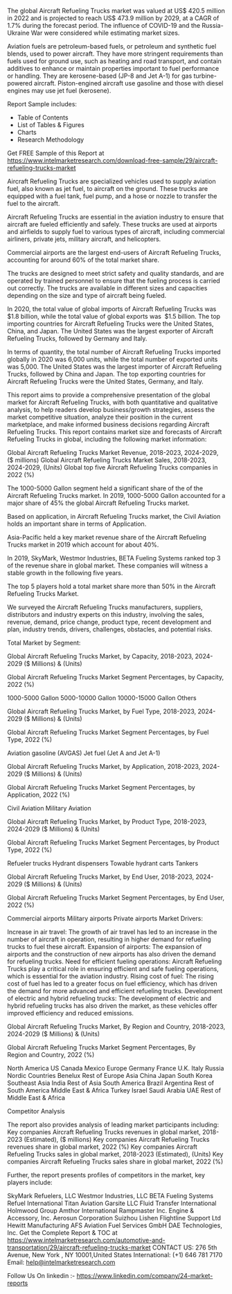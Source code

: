 The global Aircraft Refueling Trucks market was valued at US$ 420.5 million in 2022 and is projected to reach US$ 473.9 million by 2029, at a CAGR of 1.7% during the forecast period. The influence of COVID-19 and the Russia-Ukraine War were considered while estimating market sizes.



Aviation fuels are petroleum-based fuels, or petroleum and synthetic fuel blends, used to power aircraft. They have more stringent requirements than fuels used for ground use, such as heating and road transport, and contain additives to enhance or maintain properties important to fuel performance or handling. They are kerosene-based (JP-8 and Jet A-1) for gas turbine-powered aircraft. Piston-engined aircraft use gasoline and those with diesel engines may use jet fuel (kerosene).

Report Sample includes:
- Table of Contents
- List of Tables & Figures
- Charts
- Research Methodology

Get FREE Sample of this Report at https://www.intelmarketresearch.com/download-free-sample/29/aircraft-refueling-trucks-market




Aircraft Refueling Trucks are specialized vehicles used to supply aviation fuel, also known as jet fuel, to aircraft on the ground. These trucks are equipped with a fuel tank, fuel pump, and a hose or nozzle to transfer the fuel to the aircraft.



Aircraft Refueling Trucks are essential in the aviation industry to ensure that aircraft are fueled efficiently and safely. These trucks are used at airports and airfields to supply fuel to various types of aircraft, including commercial airliners, private jets, military aircraft, and helicopters.



Commercial airports are the largest end-users of Aircraft Refueling Trucks, accounting for around 60% of the total market share.



The trucks are designed to meet strict safety and quality standards, and are operated by trained personnel to ensure that the fueling process is carried out correctly. The trucks are available in different sizes and capacities depending on the size and type of aircraft being fueled.



In 2020, the total value of global imports of Aircraft Refueling Trucks was $1.8 billion, while the total value of global exports was  $1.5 billion. The top importing countries for Aircraft Refueling Trucks were the United States, China, and Japan. The United States was the largest exporter of Aircraft Refueling Trucks, followed by Germany and Italy.



In terms of quantity, the total number of Aircraft Refueling Trucks imported globally in 2020 was 6,000 units, while the total number of exported units was 5,000. The United States was the largest importer of Aircraft Refueling Trucks, followed by China and Japan. The top exporting countries for Aircraft Refueling Trucks were the United States, Germany, and Italy.







This report aims to provide a comprehensive presentation of the global market for Aircraft Refueling Trucks, with both quantitative and qualitative analysis, to help readers develop business/growth strategies, assess the market competitive situation, analyze their position in the current marketplace, and make informed business decisions regarding Aircraft Refueling Trucks. This report contains market size and forecasts of Aircraft Refueling Trucks in global, including the following market information:



Global Aircraft Refueling Trucks Market Revenue, 2018-2023, 2024-2029, ($ millions)
Global Aircraft Refueling Trucks Market Sales, 2018-2023, 2024-2029, (Units)
Global top five Aircraft Refueling Trucks companies in 2022 (%)


The 1000-5000 Gallon segment held a significant share of the of the Aircraft Refueling Trucks market. In 2019, 1000-5000 Gallon accounted for a major share of 45% the global Aircraft Refueling Trucks market.



Based on application, in Aircraft Refueling Trucks market, the Civil Aviation holds an important share in terms of Application.



Asia-Pacific held a key market revenue share of the Aircraft Refueling Trucks market in 2019 which account for about 40%.



In 2019, SkyMark, Westmor Industries, BETA Fueling Systems ranked top 3 of the revenue share in global market. These companies will witness a stable growth in the following five years.



The top 5 players hold a total market share more than 50% in the Aircraft Refueling Trucks Market.



We surveyed the Aircraft Refueling Trucks manufacturers, suppliers, distributors and industry experts on this industry, involving the sales, revenue, demand, price change, product type, recent development and plan, industry trends, drivers, challenges, obstacles, and potential risks.



Total Market by Segment:



Global Aircraft Refueling Trucks Market, by Capacity, 2018-2023, 2024-2029 ($ Millions) & (Units)



Global Aircraft Refueling Trucks Market Segment Percentages, by Capacity, 2022 (%)



1000-5000 Gallon
5000-10000 Gallon
10000-15000 Gallon
Others


Global Aircraft Refueling Trucks Market, by Fuel Type, 2018-2023, 2024-2029 ($ Millions) & (Units)



Global Aircraft Refueling Trucks Market Segment Percentages, by Fuel Type, 2022 (%)



Aviation gasoline (AVGAS)
Jet fuel (Jet A and Jet A-1)


Global Aircraft Refueling Trucks Market, by Application, 2018-2023, 2024-2029 ($ Millions) & (Units)



Global Aircraft Refueling Trucks Market Segment Percentages, by Application, 2022 (%)



Civil Aviation
Military Aviation


Global Aircraft Refueling Trucks Market, by Product Type, 2018-2023, 2024-2029 ($ Millions) & (Units)



Global Aircraft Refueling Trucks Market Segment Percentages, by Product Type, 2022 (%)



Refueler trucks
Hydrant dispensers
Towable hydrant carts
Tankers


Global Aircraft Refueling Trucks Market, by End User, 2018-2023, 2024-2029 ($ Millions) & (Units)



Global Aircraft Refueling Trucks Market Segment Percentages, by End User, 2022 (%)



Commercial airports
Military airports
Private airports
Market Drivers:



Increase in air travel: The growth of air travel has led to an increase in the number of aircraft in operation, resulting in higher demand for refueling trucks to fuel these aircraft.
Expansion of airports: The expansion of airports and the construction of new airports has also driven the demand for refueling trucks.
Need for efficient fueling operations: Aircraft Refueling Trucks play a critical role in ensuring efficient and safe fueling operations, which is essential for the aviation industry.
Rising cost of fuel: The rising cost of fuel has led to a greater focus on fuel efficiency, which has driven the demand for more advanced and efficient refueling trucks.
Development of electric and hybrid refueling trucks: The development of electric and hybrid refueling trucks has also driven the market, as these vehicles offer improved efficiency and reduced emissions.


Global Aircraft Refueling Trucks Market, By Region and Country, 2018-2023, 2024-2029 ($ Millions) & (Units)



Global Aircraft Refueling Trucks Market Segment Percentages, By Region and Country, 2022 (%)



North America
US
Canada
Mexico
Europe
Germany
France
U.K.
Italy
Russia
Nordic Countries
Benelux
Rest of Europe
Asia
China
Japan
South Korea
Southeast Asia
India
Rest of Asia
South America
Brazil
Argentina
Rest of South America
Middle East & Africa
Turkey
Israel
Saudi Arabia
UAE
Rest of Middle East & Africa


Competitor Analysis



The report also provides analysis of leading market participants including:
Key companies Aircraft Refueling Trucks revenues in global market, 2018-2023 (Estimated), ($ millions)
Key companies Aircraft Refueling Trucks revenues share in global market, 2022 (%)
Key companies Aircraft Refueling Trucks sales in global market, 2018-2023 (Estimated), (Units)
Key companies Aircraft Refueling Trucks sales share in global market, 2022 (%)


Further, the report presents profiles of competitors in the market, key players include:



SkyMark Refuelers, LLC
Westmor Industries, LLC
BETA Fueling Systems
Refuel International
Titan Aviation
Garsite LLC
Fluid Transfer International
Holmwood Group
Amthor International
Rampmaster Inc.
Engine & Accessory, Inc.
Aerosun Corporation
Suizhou Lishen
Flightline Support Ltd
Hewitt Manufacturing
AFS Aviation Fuel Services GmbH
DAE Technologies, Inc.
Get the Complete Report & TOC at https://www.intelmarketresearch.com/automotive-and-transportation/29/aircraft-refueling-trucks-market
CONTACT US:
276 5th Avenue, New York , NY 10001,United States
International: (+1) 646 781 7170
Email: help@intelmarketresearch.com

Follow Us On linkedin :- https://www.linkedin.com/company/24-market-reports
